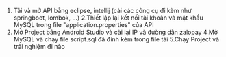 1. Tải và mở API bằng eclipse, intellij (cài các công cụ đi kèm như springboot, lombok, ...)
2.Thiết lập lại kết nối tài khoản và mật khẩu MySQL trong file "application.properties" của API
3. Mở Project bằng Android Studio và cài lại IP và đường dẫn zalopay 
4.Mở MySQL và chạy file script.sql đã đính kèm trong file tải
5.Chạy Project và trải nghiệm đi nào
